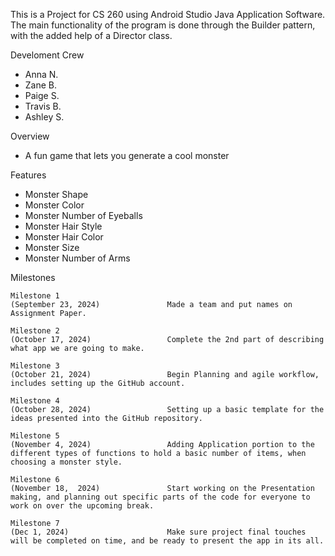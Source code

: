 This is a Project for CS 260 using Android Studio Java Application Software. The main functionality of the program is done through the Builder pattern, with the added help of a Director class.

Develoment Crew
  - Anna N.
  - Zane B.
  - Paige S.
  - Travis B.
  - Ashley S.

Overview 
  - A fun game that lets you generate a cool monster

Features 
  - Monster Shape
  - Monster Color
  - Monster Number of Eyeballs
  - Monster Hair Style
  - Monster Hair Color
  - Monster Size
  - Monster Number of Arms

Milestones 

    Milestone 1 
    (September 23, 2024)               Made a team and put names on Assignment Paper. 
    
    Milestone 2 
    (October 17, 2024)                 Complete the 2nd part of describing what app we are going to make. 
    
    Milestone 3 
    (October 21, 2024)                 Begin Planning and agile workflow, includes setting up the GitHub account.
    
    Milestone 4 
    (October 28, 2024)                 Setting up a basic template for the ideas presented into the GitHub repository. 
    
    Milestone 5 
    (November 4, 2024)                 Adding Application portion to the different types of functions to hold a basic number of items, when choosing a monster style. 
    
    Milestone 6
    (November 18,  2024)               Start working on the Presentation making, and planning out specific parts of the code for everyone to work on over the upcoming break. 
    
    Milestone 7
    (Dec 1, 2024)                      Make sure project final touches will be completed on time, and be ready to present the app in its all. 



